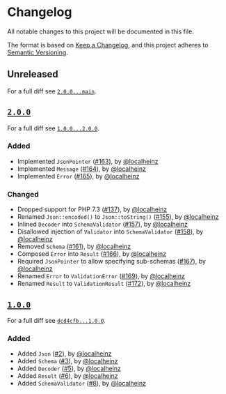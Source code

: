 # Changelog

All notable changes to this project will be documented in this file.

The format is based on [Keep a Changelog](https://keepachangelog.com/en/1.0.0/), and this project adheres to [Semantic Versioning](https://semver.org/spec/v2.0.0.html).

## Unreleased

For a full diff see [`2.0.0...main`][2.0.0...main].

## [`2.0.0`][2.0.0]

For a full diff see [`1.0.0...2.0.0`][1.0.0...2.0.0].

### Added

- Implemented `JsonPointer` ([#163]), by [@localheinz]
- Implemented `Message` ([#164]), by [@localheinz]
- Implemented `Error` ([#165]), by [@localheinz]

### Changed

- Dropped support for PHP 7.3 ([#137]), by [@localheinz]
- Renamed `Json::encoded()` to `Json::toString()` ([#155]), by [@localheinz]
- Inlined `Decoder` into `SchemaValidator` ([#157]), by [@localheinz]
- Disallowed injection of `Validator` into `SchemaValidator` ([#158]), by [@localheinz]
- Removed `Schema` ([#161]), by [@localheinz]
- Composed `Error` into `Result` ([#166]), by [@localheinz]
- Required `JsonPointer` to allow specifying sub-schemas ([#167]), by [@localheinz]
- Renamed `Error` to `ValidationError` ([#169]), by [@localheinz]
- Renamed `Result` to `ValidationResult` ([#172]), by [@localheinz]

## [`1.0.0`][1.0.0]

For a full diff see [`dcd4cfb...1.0.0`][dcd4cfb...1.0.0].

### Added

- Added `Json` ([#2]), by [@localheinz]
- Added `Schema` ([#3]), by [@localheinz]
- Added `Decoder` ([#5]), by [@localheinz]
- Added `Result` ([#6]), by [@localheinz]
- Added `SchemaValidator` ([#8]), by [@localheinz]

[1.0.0]: https://github.com/ergebnis/json-schema-validator/releases/tag/1.0.0
[2.0.0]: https://github.com/ergebnis/json-schema-validator/releases/tag/2.0.0

[dcd4cfb...1.0.0]: https://github.com/ergebnis/json-schema-validator/compare/dcd4cfb...1.0.0
[1.0.0...2.0.0]: https://github.com/ergebnis/json-schema-validator/compare/1.0.0...2.0.0
[2.0.0...main]: https://github.com/ergebnis/json-schema-validator/compare/2.0.0...main

[#2]: https://github.com/ergebnis/json-schema-validator/pull/2
[#3]: https://github.com/ergebnis/json-schema-validator/pull/3
[#5]: https://github.com/ergebnis/json-schema-validator/pull/5
[#6]: https://github.com/ergebnis/json-schema-validator/pull/6
[#8]: https://github.com/ergebnis/json-schema-validator/pull/8
[#137]: https://github.com/ergebnis/json-schema-validator/pull/137
[#155]: https://github.com/ergebnis/json-schema-validator/pull/155
[#157]: https://github.com/ergebnis/json-schema-validator/pull/157
[#158]: https://github.com/ergebnis/json-schema-validator/pull/158
[#161]: https://github.com/ergebnis/json-schema-validator/pull/161
[#163]: https://github.com/ergebnis/json-schema-validator/pull/163
[#164]: https://github.com/ergebnis/json-schema-validator/pull/164
[#165]: https://github.com/ergebnis/json-schema-validator/pull/165
[#166]: https://github.com/ergebnis/json-schema-validator/pull/166
[#167]: https://github.com/ergebnis/json-schema-validator/pull/167
[#169]: https://github.com/ergebnis/json-schema-validator/pull/169
[#172]: https://github.com/ergebnis/json-schema-validator/pull/172

[@localheinz]: https://github.com/localheinz
